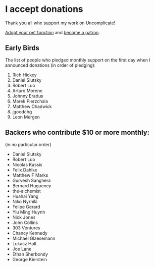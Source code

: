 # I accept donations

Thank you all who support my work on Uncomplicate!

[Adopt your pet function](https://dragan.rocks/articles/18/Patreon-Announcement-Adopt-a-Function) and [become a patron](https://patreon.com/draganrocks).

## Early Birds

The list of people who pledged monthly support on the first day when I announced donations
(in order of pledging):

1. Rich Hickey
2. Daniel Slutsky
3. Robert Luo
4. Arturo Moreno
5. Johnny Eradus
6. Marek Pierzchala
7. Matthew Chadwick
8. jgoodchg
9. Leon Mergen

## Backers who contribute $10 or more monthly:

(in no particular order)

- Daniel Slutsky
- Robert Luo
- Nicolas Kassis
- Felix Dahlke
- Matthew F Marks
- Gurvesh Sanghera
- Bernard Hugueney
- the-alchemist
- Huahai Yang
- Niko Nyrhilä
- Felipe Gerard
- Yiu Ming Huynh
- Nick Jones
- John Collins
- 303 Ventures
- Chancy Kennedy
- Michael Glaesemann
- Lukasz Hall
- Joe Lane
- Ethan Sherbondy
- George Kierstein
